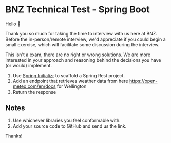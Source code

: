 # BNZ Technical Test - Spring Boot

Hello 👋

Thank you so much for taking the time to interview with us here at BNZ. Before the in-person/remote interview, we'd appreciate if you could begin a small exercise, which will facilitate some discussion during the interview.

This isn't a exam, there are no right or wrong solutions. We are more interested in your approach and reasoning behind the decisions you have (or would) implement.

1. Use [Spring Initializr](https://start.spring.io/) to scaffold a Spring Rest project.
2. Add an endpoint that retrieves weather data from here https://open-meteo.com/en/docs for Wellington
3. Return the response

##  Notes

1. Use whichever libraries you feel conformable with.
2. Add your source code to GitHub and send us the link.

Thanks!
